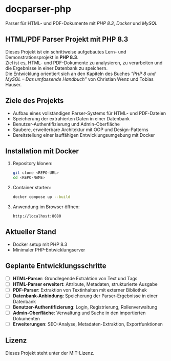 # docparser-php

Parser für HTML- und PDF-Dokumente mit *PHP 8.3*, *Docker* und *MySQL*

## HTML/PDF Parser Projekt mit PHP 8.3

Dieses Projekt ist ein schrittweise aufgebautes Lern- und Demonstrationsprojekt in **PHP 8.3**.  
Ziel ist es, HTML- und PDF-Dokumente zu analysieren, zu verarbeiten und die Ergebnisse in einer Datenbank zu speichern.  
Die Entwicklung orientiert sich an den Kapiteln des Buches *"PHP 8 und MySQL – Das umfassende Handbuch"* von Christian Wenz und Tobias Hauser.

## Ziele des Projekts
- Aufbau eines vollständigen Parser-Systems für HTML- und PDF-Dateien
- Speicherung der extrahierten Daten in einer Datenbank
- Benutzer-Authentifizierung und Admin-Oberfläche
- Saubere, erweiterbare Architektur mit OOP und Design-Patterns
- Bereitstellung einer lauffähigen Entwicklungsumgebung mit Docker

## Installation mit Docker

1. Repository klonen:
   ```bash
   git clone <REPO-URL>
   cd <REPO-NAME>
   ```
2. Container starten:
   ```bash
   docker compose up --build
   ```
3. Anwendung im Browser öffnen:
   ```
   http://localhost:8080
   ```

## Aktueller Stand

- Docker setup mit PHP 8.3
- Minimaler PHP-Entwicklungserver

## Geplante Entwicklungsschritte

- [ ] **HTML-Parser**: Grundlegende Extraktion von Text und Tags
- [ ] **HTML-Parser erweitert**: Attribute, Metadaten, strukturierte Ausgabe
- [ ] **PDF-Parser**: Extraktion von Textinhalten mit externer Bibliothek
- [ ] **Datenbank-Anbindung**: Speicherung der Parser-Ergebnisse in einer Datenbank
- [ ] **Benutzer-Authentifizierung**: Login, Registrierung, Rollenverwaltung
- [ ] **Admin-Oberfläche**: Verwaltung und Suche in den importierten Dokumenten
- [ ] **Erweiterungen**: SEO-Analyse, Metadaten-Extraktion, Exportfunktionen

## Lizenz

Dieses Projekt steht unter der MIT-Lizenz.